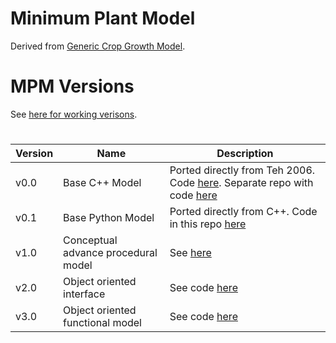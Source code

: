 # Minimum Plant Model
Derived from [Generic Crop Growth Model](https://github.com/RTGS-Lab/Generic_Crop_Growth/tree/main).

# MPM Versions
See [here for working verisons](https://docs.google.com/spreadsheets/d/1SK-l4JeugyJpgluEuVgbR2luuB4z7Lki/edit#gid=920949739).

#
|Version|Name|Description|
|-------|----|-----------|
|v0.0|Base C++ Model| Ported directly from Teh 2006. Code [here](v0-0-procedural-mpm-c). Separate repo with code [here](https://github.com/RTGS-Lab/Generic_Crop_Growth/tree/main)|
|v0.1|Base Python Model|Ported directly from C++. Code in this repo [here](v0-1-procedural-mpm)|
|v1.0|Conceptual advance procedural model|See [here](v1-0-procedural)|
|v2.0|Object oriented interface|See code [here](v2-0-OOP-Interface-Class)|
|v3.0|Object oriented functional model|See code [here](v3-0-OOP-operational)|
